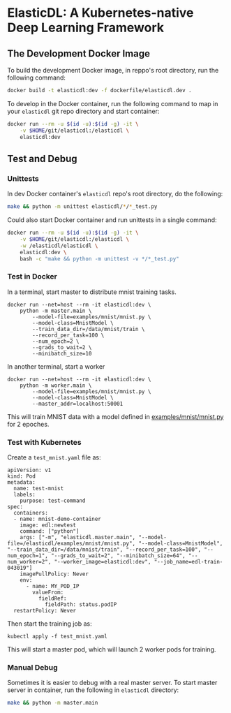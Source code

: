 # ElasticDL: A Kubernetes-native Deep Learning Framework

## The Development Docker Image

To build the development Docker image, in reppo's root directory, run the following command:

```bash
docker build -t elasticdl:dev -f dockerfile/elasticdl.dev .
```

To develop in the Docker container, run the following command to map in your `elasticdl` git repo directory and start container:

```bash
docker run --rm -u $(id -u):$(id -g) -it \
    -v $HOME/git/elasticdl:/elasticdl \
    elasticdl:dev
```

## Test and Debug

### Unittests

In dev Docker container's `elasticdl` repo's root directory, do the following:

```bash
make && python -m unittest elasticdl/*/*_test.py
```

Could also start Docker container and run unittests in a single command:

```bash
docker run --rm -u $(id -u):$(id -g) -it \
    -v $HOME/git/elasticdl:/elasticdl \
    -w /elasticdl/elasticdl \
    elasticdl:dev \
    bash -c "make && python -m unittest -v */*_test.py"
```
### Test in Docker

In a terminal, start master to distribute mnist training tasks.

```
docker run --net=host --rm -it elasticdl:dev \
    python -m master.main \
        --model-file=examples/mnist/mnist.py \
        --model-class=MnistModel \
        --train_data_dir=/data/mnist/train \
        --record_per_task=100 \
        --num_epoch=2 \
        --grads_to_wait=2 \
        --minibatch_size=10
```

In another terminal, start a worker

```
docker run --net=host --rm -it elasticdl:dev \
    python -m worker.main \
        --model-file=examples/mnist/mnist.py \
        --model-class=MnistModel \
        --master_addr=localhost:50001
```

This will train MNIST data with a model defined in [examples/mnist/mnist.py](examples/mnist/mnist.py) for 2 epoches. 

### Test with Kubernetes
Create a `test_mnist.yaml` file as:

```
apiVersion: v1
kind: Pod
metadata:
  name: test-mnist
  labels:
    purpose: test-command
spec:
  containers:
  - name: mnist-demo-container
    image: edl:newtest
    command: ["python"]
    args: ["-m", "elasticdl.master.main", "--model-file=/elasticdl/examples/mnist/mnist.py", "--model-class=MnistModel", "--train_data_dir=/data/mnist/train", "--record_per_task=100", "--num_epoch=1", "--grads_to_wait=2", "--minibatch_size=64", "--num_worker=2", "--worker_image=elasticdl:dev", "--job_name=edl-train-043019"]
    imagePullPolicy: Never
    env:
      - name: MY_POD_IP
        valueFrom:
          fieldRef:
            fieldPath: status.podIP
  restartPolicy: Never
```

Then start the training job as:

```
kubectl apply -f test_mnist.yaml
```

This will start a master pod, which will launch 2 worker pods for training.

### Manual Debug

Sometimes it is easier to debug with a real master server. To start master server in container, run the following in `elasticdl` directory:

```bash
make && python -m master.main
```
